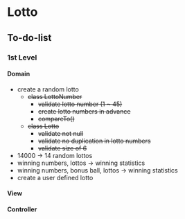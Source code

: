 # Lotto

## To-do-list

### 1st Level

####  Domain
- create a random lotto
    - ~~class LottoNumber~~
        - ~~validate lotto number (1 ~ 45)~~
        - ~~create lotto numbers in advance~~
        - ~~compareTo()~~
    - ~~class Lotto~~
        - ~~validate not null~~
        - ~~validate no duplication in lotto numbers~~
        - ~~validate size of 6~~
- 14000 -> 14 random lottos
- winning numbers, lottos -> winning statistics
- winning numbers, bonus ball, lottos -> winning statistics
- create a user defined lotto

#### View

#### Controller